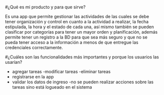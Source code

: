 #¿Qué es mi producto y para que sirve?

Es una app que permite gestionar las actividades de las cuales se debe tener organización y control en cuanto a la actividad a realizar, la fecha estipulada, la hora y el estado de cada una, así mismo también se pueden clasificar por categorías para tener un mayor orden y planificación, además permite tener un registro a la BD para que sea más seguro y que no se pueda tener acceso a la información a menos de que entregue las credenciales correctamente.

#¿Cuáles son las funcionalidades más importantes y porque los usuarios las usarían?

- agregar tareas
  -modificar tareas
  -eliminar tareas
- registrarse en la app
- validar los datos de ingreso
  -no se pueden realizar acciones sobre las tareas sino está logueado en el sistema
